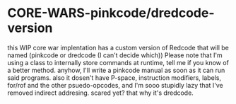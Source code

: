 # CORE-WARS-pinkcode/dredcode-version
this WIP core war implentation has a custom version of Redcode that will
be named (pinkcode or dredcode (I can't decide which))
Please note that I'm using a class to internally store commands at runtime,
tell me if you know of a better method.
anyhow, I'll write a pinkcode manual as soon as it can run said programs.
also it dosen't have P-space, instruction modifiers, labels,
for/rof and the other psuedo-opcodes,
and I'm sooo stupidly lazy that I've removed indirect addresing.
scared yet? that why it's dredcode.
